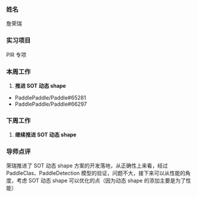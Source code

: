 ### 姓名

詹荣瑞

### 实习项目

PIR 专项

### 本周工作

1. **推进 SOT 动态 shape**
  - PaddlePaddle/Paddle#65281
  - PaddlePaddle/Paddle#66297

### 下周工作

1. **继续推进 SOT 动态 shape**

### 导师点评

荣瑞推进了 SOT 动态 shape 方案的开发落地，从正确性上来看，经过 PaddleClas、PaddleDetection 模型的验证，问题不大，接下来可以从性能的角度，考虑 SOT 动态 shape 可以优化的点（因为动态 shape 的添加主要是为了性能）
